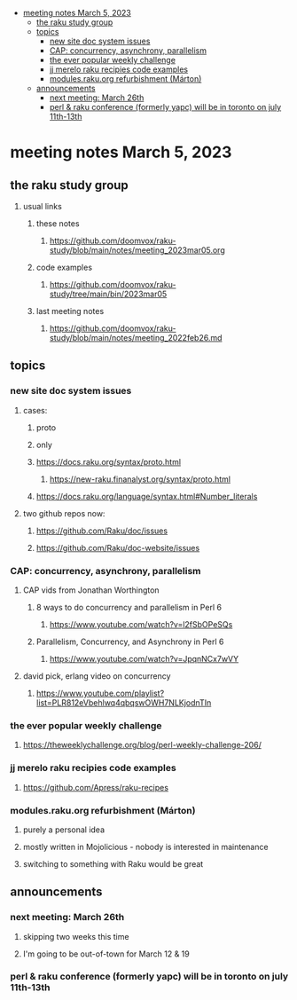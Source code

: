 - [meeting notes March 5, 2023](#org9a3bbe2)
  - [the raku study group](#org6c5e0f1)
  - [topics](#org3e7adbe)
    - [new site doc system issues](#org1aaae57)
    - [CAP: concurrency, asynchrony, parallelism](#org7c019fe)
    - [the ever popular weekly challenge](#orgd4b4b39)
    - [jj merelo raku recipies code examples](#org4b9493b)
    - [modules.raku.org refurbishment (Márton)](#orgca8199c)
  - [announcements](#org2a58fe1)
    - [next meeting: March 26th](#orgd06b7ba)
    - [perl & raku conference (formerly yapc) will be in toronto on july 11th-13th](#org9713e28)


<a id="org9a3bbe2"></a>

# meeting notes March 5, 2023


<a id="org6c5e0f1"></a>

## the raku study group

1.  usual links

    1.  these notes
    
        1.  <https://github.com/doomvox/raku-study/blob/main/notes/meeting_2023mar05.org>
    
    2.  code examples
    
        1.  <https://github.com/doomvox/raku-study/tree/main/bin/2023mar05>
    
    3.  last meeting notes
    
        1.  <https://github.com/doomvox/raku-study/blob/main/notes/meeting_2022feb26.md>


<a id="org3e7adbe"></a>

## topics


<a id="org1aaae57"></a>

### new site doc system issues

1.  cases:

    1.  proto
    
    2.  only
    
    3.  <https://docs.raku.org/syntax/proto.html>
    
        1.  <https://new-raku.finanalyst.org/syntax/proto.html>
    
    4.  <https://docs.raku.org/language/syntax.html#Number_literals>

2.  two github repos now:

    1.  <https://github.com/Raku/doc/issues>
    
    2.  <https://github.com/Raku/doc-website/issues>


<a id="org7c019fe"></a>

### CAP: concurrency, asynchrony, parallelism

1.  CAP vids from Jonathan Worthington

    1.  8 ways to do concurrency and parallelism in Perl 6
    
        1.  <https://www.youtube.com/watch?v=l2fSbOPeSQs>
    
    2.  Parallelism, Concurrency, and Asynchrony in Perl 6
    
        1.  <https://www.youtube.com/watch?v=JpqnNCx7wVY>

2.  david pick, erlang video on concurrency

    1.  <https://www.youtube.com/playlist?list=PLR812eVbehlwq4qbqswOWH7NLKjodnTIn>


<a id="orgd4b4b39"></a>

### the ever popular weekly challenge

1.  <https://theweeklychallenge.org/blog/perl-weekly-challenge-206/>


<a id="org4b9493b"></a>

### jj merelo raku recipies code examples

1.  <https://github.com/Apress/raku-recipes>


<a id="orgca8199c"></a>

### modules.raku.org refurbishment (Márton)

1.  purely a personal idea

2.  mostly written in Mojolicious - nobody is interested in maintenance

3.  switching to something with Raku would be great


<a id="org2a58fe1"></a>

## announcements


<a id="orgd06b7ba"></a>

### next meeting: March 26th

1.  skipping two weeks this time

2.  I'm going to be out-of-town for March 12 & 19


<a id="org9713e28"></a>

### perl & raku conference (formerly yapc) will be in toronto on july 11th-13th
